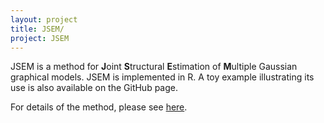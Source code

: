 ```yaml
---
layout: project
title: JSEM/
project: JSEM
---
```


JSEM is a method for **J**oint **S**tructural **E**stimation of **M**ultiple Gaussian graphical models. JSEM is implemented in R. A toy example illustrating its use is also available on the GitHub page. 

For details of the method, please see [here](/papers/ma-jsem).
